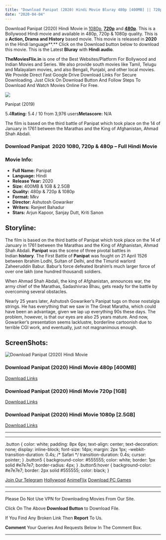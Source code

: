 ```yaml
---
title: "Download Panipat (2020) Hindi Movie Bluray 480p [400MB] || 720p [1.2GB] || 1080p [2.5GB]"
date: "2020-04-04"
---
```


Download Panipat (2020) Hindi Movie in [1080p](https://1moviesflix.com/1080p-movies/), [**720p**](https://1moviesflix.com/720p-movies/) and **[480p](https://1moviesflix.com/480p-movies/)**. This is a Bollywood Hindi movie and available in 480p, 720p & 1080p quality. This is a **Action, Drama and History** based movie. This movie is released in **2020** in the Hindi language**.** Click on the Download button below to download this movie. This is the Latest **Bluray** with **Hindi audio**.

**TheMoviesFlix.in** is one of the Best Websites/Platform For Bollywood and Indian Movies and Series. We also provide south movies like Tamil, Telugu and Malayalam movies, and also Bengali, Punjabi, and other local movies. We Provide Direct Fast Google Drive Download Links For Secure Downloading. Just Click On Download Button And Follow Steps To Download And Watch Movies Online For Free.

[![](https://m.media-amazon.com/images/M/MV5BYzQ4YjVmZmUtZWNkZC00NTc3LTk2YmYtNWQ4YTNiM2U5MGEwXkEyXkFqcGdeQXVyNDEzODQ0NA@@._V1_SX300.jpg)](https://www.imdb.com/title/tt8176040/ "Panipat")

Panipat (2019)

5.4**Rating:** 5.4 / 10 from 3,976 users**Metascore:** N/A

The film is based on the third battle of Panipat which took place on the 14 of January in 1761 between the Marathas and the King of Afghanistan, Ahmad Shah Abdali.

### Download Panipat  2020 1080, 720p & 480p – Full Hindi Movie

### Movie Info:

- **Full Name:** Panipat
- **Language:** Hindi
- **Release Year:** 2020
- **Size:** 400MB & 1GB & 2.5GB
- **Quality:** 480p & 720p & 1080p
- **Format:** Mkv
- **Director:** Ashutosh Gowariker
- **Writers:** Ranjeet Bahadur
- **Stars:** Arjun Kapoor, Sanjay Dutt, Kriti Sanon

## Storyline:

The film is based on the third battle of Panipat which took place on the 14 of January in 1761 between the Marathas and the King of Afghanistan, Ahmad Shah Abdali. **Panipat** was the scene of three pivotal battles in Indian **history**. The First Battle of **Panipat** was fought on 21 April 1526 between Ibrahim Lodhi, Sultan of Delhi, and the Timurid warlord Zaheeruddin Babur. Babur’s force defeated Ibrahim’s much larger force of over one lakh (one hundred thousand) soldiers.

When Ahmad Shah Abdali, the king of Afghanistan, announces war, the army chief of the Marathas, Sadashivrao Bhau, gets ready for the battle by overcoming several obstacles.

Nearly 25 years later, Ashutosh Gowariker’s Panipat tugs on those nostalgia strings. He has everything that we saw in The Great Maratha, which could have been an advantage, given we lap up everything 90s these days. The problem, however, is that our eyes are also 25 years mature. And now, Gowariker’s presentation seems lacklustre, borderline cartoonish due to terrible CGI work, and eventually, just not magnanimous enough.

## ScreenShots:

![Download Panipat (2020) Hindi Movie ](https://i.imgur.com/XvP5KLh.jpg)

### Download Panipat (2020) Hindi Movie 480p \[400MB\]

[Download Links](https://1moviesflix.com?a270777880=WGU1QVV0amRoZDdidERaZHpINE5uWXYxRXVGSCtnUVliZVAxamFXUEZKN3RvSmF0Zk4zbzJkZmV6eXpkMHVYNHVPZkNrUmV2cmFmYmhiemhiWVZkcGlwOUFtNVpTNkt3dUsxeThWaUllN3k2ZkNPeURYZTNDN2xCWVQ3NTk5S3Y=)

### Download Panipat (2020) Hindi Movie 720p \[1GB\]

[Download Links](https://1moviesflix.com?a270777880=WGU1QVV0amRoZDdidERaZHpINE5uWXYxRXVGSCtnUVliZVAxamFXUEZKN3RvSmF0Zk4zbzJkZmV6eXpkMHVYNHVPZkNrUmV2cmFmYmhiemhiWVZkcGlwOUFtNVpTNkt3dUsxeThWaUllN3p4R2dTNmdmdjRjK3JvM01CWDFlb1E=)

### Download Panipat (2020) Hindi Movie 1080p \[2.5GB\] 

[Download Links](https://1moviesflix.com?a270777880=WGU1QVV0amRoZDdidERaZHpINE5uWXYxRXVGSCtnUVliZVAxamFXUEZKN3RvSmF0Zk4zbzJkZmV6eXpkMHVYNHVPZkNrUmV2cmFmYmhiemhiWVZkcGlwOUFtNVpTNkt3dUsxeThWaUllN3k0cTNLMVVWd0c2ZDhQazlmaWM0dFo=)

* * *

* * *

.button { color: white; padding: 8px 6px; text-align: center; text-decoration: none; display: inline-block; font-size: 14px; margin: 2px 1px; -webkit-transition-duration: 0.4s; /\* Safari \*/ transition-duration: 0.4s; cursor: pointer; } .button5 { background-color: #555555; color: white; border: 1px solid #e7e7e7; border-radius: 4px; } .button5:hover { background-color: #e7e7e7; border: 2px solid #555555; color: black; }

[Join Our Telegram](http://gdrivepro.xyz/join.php) [Hollywood](https://moviesverse.com/) [AnimeFlix](https://animeflix.in/) [Download PC Games](https://gamesflix.net/)  

* * *

* * *

  

Please Do Not Use VPN for Downloading Movies From Our Site.

Click On The Above **Download Button** to Download File.

If You Find Any Broken Link Then **Report** To Us.

**Comment** Your Queries And Requests Below In The Comment Box.

* * *
